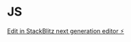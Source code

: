 # JS

[Edit in StackBlitz next generation editor ⚡️](https://stackblitz.com/~/github.com/Sanja-max/JS)